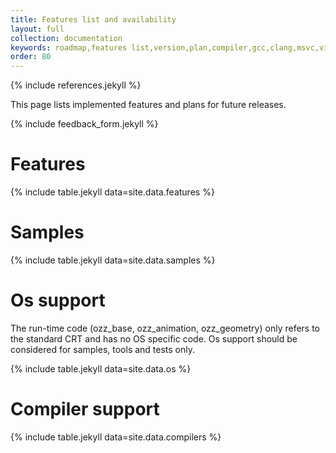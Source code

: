 ```yaml
---
title: Features list and availability
layout: full
collection: documentation
keywords: roadmap,features list,version,plan,compiler,gcc,clang,msvc,visual studio,os,mac,osx,ios,windows,linux,debian,freebsd
order: 80
---
```


{% include references.jekyll %}

This page lists implemented features and plans for future releases.

{% include feedback_form.jekyll %}

Features
========

{% include table.jekyll data=site.data.features %}

Samples
=======

{% include table.jekyll data=site.data.samples %}

Os support
==========

The run-time code (ozz_base, ozz_animation, ozz_geometry) only refers to the standard CRT and has no OS specific code. Os support should be considered for samples, tools and tests only.

{% include table.jekyll data=site.data.os %}

Compiler support
================

{% include table.jekyll data=site.data.compilers %}

